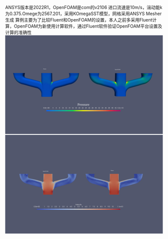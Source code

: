 ANSYS版本是2022R1，OpenFOAM是com的v2106
进口流速是10m/s，湍动能k为0.375.Omege为2567.201，采用KOmegaSST模型，网格采用ANSYS Mesher生成
算例主要为了比较Fluent和OpenFOAM的设置，本人之前多采用Fluent计算，OpenFOAM为新使用计算软件，通过Fluent软件验证OpenFOAM平台设置及计算的准确性
![Pressure1](https://github.com/MemoriseXuxu/OpenFOAM_Tutorials/blob/master/Manifold/Pressure.jpeg)
![Velocity](https://github.com/MemoriseXuxu/OpenFOAM_Tutorials/blob/master/Manifold/Velocity.jpeg)
